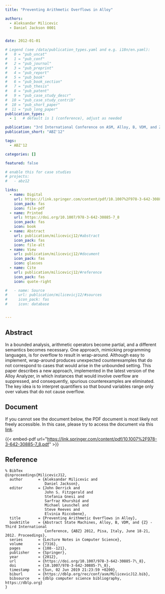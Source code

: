 ```yaml
---
title: "Preventing Arithmetic Overflows in Alloy"

authors:
  - Aleksandar Milicevic
  - Daniel Jackson 0001


date: 2012-01-01

# Legend (see /data/publication_types.yaml and e.g. i18n/en.yaml): 
#   0 = "pub_uncat"
#   1 = "pub_conf"
#   2 = "pub_journal"
#   3 = "pub_preprint"
#   4 = "pub_report"
#   5 = "pub_book"
#   6 = "pub_book_section"
#   7 = "pub_thesis"
#   8 = "pub_patent"
#   9 = "pub_case_study_descr"
#  10 = "pub_case_study_contrib"
#  10 = "pub_short_paper"
#  11 = "pub_long_paper"
publication_types:
  - 1   # default is 1 (conference), adjust as needed

publication: "3rd International Conference on ASM, Alloy, B, VDM, and Z (ABZ'12)"
publication_short: "ABZ'12"

tags:
  - ABZ'12

categories: []

featured: false

# enable this for case studies
# projects:
#   - abz12

links:
  - name: Digital
    url: https://link.springer.com/content/pdf/10.1007%2F978-3-642-30885-7_8.pdf
    icon_pack: fas
    icon: file-pdf
  - name: Printed
    url: https://doi.org/10.1007/978-3-642-30885-7_8
    icon_pack: fas
    icon: book
  - name: Abstract
    url: publication/milicevicj12/#abstract
    icon_pack: fas
    icon: file-alt
  - name: View
    url: publication/milicevicj12/#document
    icon_pack: fas
    icon: glasses
  - name: Cite
    url: publication/milicevicj12/#reference
    icon_pack: fas
    icon: quote-right

#   - name: Source
#     url: publication/milicevicj12/#sources
#     icon_pack: fas
#     icon: database


---
```


## Abstract

In a bounded analysis, arithmetic operators become partial, and a different semantics becomes necessary. One approach, mimicking programming languages, is for overflow to result in wrap-around. Although easy to implement, wrap-around produces unexpected counterexamples that do not correspond to cases that would arise in the unbounded setting. This paper describes a new approach, implemented in the latest version of the Alloy Analyzer, in which instances that would involve overflow are suppressed, and consequently, spurious counterexamples are eliminated. The key idea is to interpret quantifiers so that bound variables range only over values that do not cause overflow.

## Document

If you cannot see the document below, the PDF document is most likely not freely accessible. In this case, please try to access the document via this <a href="https://link.springer.com/content/pdf/10.1007%2F978-3-642-30885-7_8.pdf">link</a>.

{{< embed-pdf url="https://link.springer.com/content/pdf/10.1007%2F978-3-642-30885-7_8.pdf" >}}

## Reference

```
% BibTex
@inproceedings{MilicevicJ12,
  author       = {Aleksandar Milicevic and
                  Daniel Jackson},
  editor       = {John Derrick and
                  John S. Fitzgerald and
                  Stefania Gnesi and
                  Sarfraz Khurshid and
                  Michael Leuschel and
                  Steve Reeves and
                  Elvinia Riccobene},
  title        = {Preventing Arithmetic Overflows in Alloy},
  booktitle    = {Abstract State Machines, Alloy, B, VDM, and {Z} - Third International
                  Conference, {ABZ} 2012, Pisa, Italy, June 18-21, 2012. Proceedings},
  series       = {Lecture Notes in Computer Science},
  volume       = {7316},
  pages        = {108--121},
  publisher    = {Springer},
  year         = {2012},
  url          = {https://doi.org/10.1007/978-3-642-30885-7\_8},
  doi          = {10.1007/978-3-642-30885-7\_8},
  timestamp    = {Sun, 02 Jun 2019 21:23:59 +0200},
  biburl       = {https://dblp.org/rec/conf/asm/MilicevicJ12.bib},
  bibsource    = {dblp computer science bibliography, https://dblp.org}
}


```

<!-- # add information for case study papers (if available)
## Sources

- **Used formal method:**
  [ASM](/method/asm)
- **Resources and tools:**
  Asmeta

For more information, please contact the <a href ="mailto:silvia.bonfanti@unibg.it;arcaini@nii.ac.jp;angelo.gargantini@unibg.it;scandurra@unibg.it;elvinia.riccobene@unimi.it">authors</a>-->

